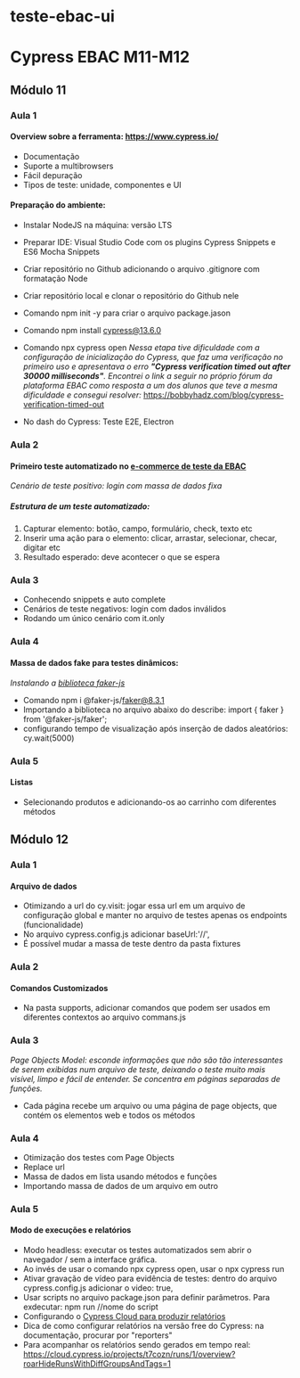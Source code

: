 # teste-ebac-ui

# Cypress EBAC M11-M12

## Módulo 11

### Aula 1

#### Overview sobre a ferramenta: <https://www.cypress.io/>

* Documentação
* Suporte a multibrowsers
* Fácil depuração 
* Tipos de teste: unidade, componentes e UI

#### Preparação do ambiente:
 
* Instalar NodeJS na máquina: versão LTS 
* Preparar IDE: Visual Studio Code com os plugins Cypress Snippets e ES6 Mocha Snippets
* Criar repositório no Github adicionando o arquivo .gitignore com formatação Node
* Criar repositório local e clonar o repositório do Github nele
* Comando npm init -y para criar o arquivo package.jason
* Comando npm install cypress@13.6.0
* Comando npx cypress open
_Nessa etapa tive dificuldade com a configuração de inicialização do Cypress, que faz uma verificação no primeiro uso e apresentava o erro **"Cypress verification timed out after 30000 milliseconds"**. Encontrei o link a seguir no próprio fórum da plataforma EBAC como resposta a um dos alunos que teve a mesma dificuldade e consegui resolver:_
<https://bobbyhadz.com/blog/cypress-verification-timed-out>

* No dash do Cypress: Teste E2E, Electron

### Aula 2

#### Primeiro teste automatizado no [e-commerce de teste da EBAC](http://lojaebac.ebaconline.art.br/)

*Cenário de teste positivo: login com massa de dados fixa*

##### Estrutura de um teste automatizado:

1.	Capturar elemento: botão, campo, formulário, check, texto etc
2.	Inserir uma ação para o elemento: clicar, arrastar, selecionar, checar, digitar etc
3.	Resultado esperado: deve acontecer o que se espera

### Aula 3

* Conhecendo snippets e auto complete
* Cenários de teste negativos: login com dados inválidos
* Rodando um único cenário com it.only

### Aula 4

#### Massa de dados fake para testes dinâmicos:

*Instalando a [biblioteca faker-js](https://www.npmjs.com/package/@faker-js/faker)*

* Comando npm i @faker-js/faker@8.3.1
* ⁠Importando a biblioteca no arquivo abaixo do describe: import { faker } from '@faker-js/faker';
* ⁠configurando tempo de visualização após inserção de dados aleatórios: cy.wait(5000)

### Aula 5

#### Listas

* Selecionando produtos e adicionando-os ao carrinho com diferentes métodos

## Módulo 12

### Aula 1

#### Arquivo de dados

* Otimizando a url do cy.visit: jogar essa url em um arquivo de configuração global e manter no arquivo de testes apenas os endpoints (funcionalidade)
* No arquivo cypress.config.js adicionar baseUrl:'//',
* É possível mudar a massa de teste dentro da pasta fixtures

### Aula 2

#### Comandos Customizados

* Na pasta supports, adicionar comandos que podem ser usados em diferentes contextos ao arquivo commans.js

### Aula 3

*Page Objects Model: esconde informações que não são tão interessantes de serem exibidas num arquivo de teste, deixando o teste muito mais visível, limpo e fácil de entender. Se concentra em páginas separadas de funções.*

* Cada página recebe um arquivo ou uma página de page objects, que contém os elementos web e todos os métodos

### Aula 4

* Otimização dos testes com Page Objects
* Replace url
* Massa de dados em lista usando métodos e funções
* Importando massa de dados de um arquivo em outro

### Aula 5

#### Modo de execuções e relatórios

* Modo headless: executar os testes automatizados sem abrir o navegador / sem a interface gráfica.
* Ao invés de usar o comando npx cypress open, usar o npx cypress run
* Ativar gravação de vídeo para evidência de testes: dentro do arquivo cypress.config.js adicionar o video: true,
* Usar scripts no arquivo package.json para definir parâmetros. Para exdecutar: npm run //nome do script
* Configurando o [Cypress Cloud para produzir relatórios](https://docs.cypress.io/guides/cloud/introduction)
* Dica de como configurar relatórios na versão free do Cypress: na documentação, procurar por "reporters"
* Para acompanhar os relatórios sendo gerados em tempo real: <https://cloud.cypress.io/projects/t7cozn/runs/1/overview?roarHideRunsWithDiffGroupsAndTags=1>